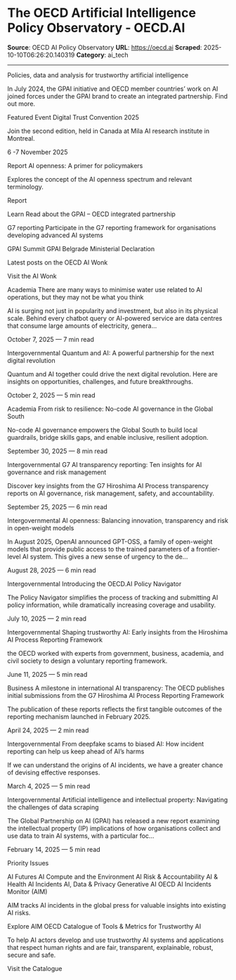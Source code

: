 # The OECD Artificial Intelligence Policy Observatory - OECD.AI

**Source**: OECD AI Policy Observatory
**URL**: https://oecd.ai
**Scraped**: 2025-10-10T06:26:20.140319
**Category**: ai_tech

---

Policies, data and analysis for trustworthy artificial intelligence

In July 2024, the GPAI initiative and OECD member countries’ work on AI joined forces under the GPAI brand to create an integrated partnership. Find out more.

Featured
Event
Digital Trust Convention 2025

Join the second edition, held in Canada at Mila AI research institute in Montreal.

6 -7 November 2025

Report
AI openness: A primer for policymakers

Explores the concept of the AI openness spectrum and relevant terminology.

Report

Learn
Read about the GPAI – OECD integrated partnership

G7 reporting
Participate in the G7 reporting framework for organisations developing advanced AI systems

GPAI Summit
GPAI Belgrade Ministerial Declaration

Latest posts on the OECD AI Wonk

Visit the AI Wonk

Academia
There are many ways to minimise water use related to AI operations, but they may not be what you think

AI is surging not just in popularity and investment, but also in its physical scale. Behind every chatbot query or AI-powered service are data centres that consume large amounts of electricity, genera...

October 7, 2025 — 7 min read

Intergovernmental
Quantum and AI: A powerful partnership for the next digital revolution

Quantum and AI together could drive the next digital revolution. Here are insights on opportunities, challenges, and future breakthroughs.

October 2, 2025 — 5 min read

Academia
From risk to resilience: No-code AI governance in the Global South

No-code AI governance empowers the Global South to build local guardrails, bridge skills gaps, and enable inclusive, resilient adoption.

September 30, 2025 — 8 min read

Intergovernmental
G7 AI transparency reporting: Ten insights for AI governance and risk management

Discover key insights from the G7 Hiroshima AI Process transparency reports on AI governance, risk management, safety, and accountability.

September 25, 2025 — 6 min read

Intergovernmental
AI openness: Balancing innovation, transparency and risk in open-weight models

In August 2025, OpenAI announced GPT-OSS, a family of open-weight models that provide public access to the trained parameters of a frontier-level AI system. This gives a new sense of urgency to the de...

August 28, 2025 — 6 min read

Intergovernmental
Introducing the OECD.AI Policy Navigator

The Policy Navigator simplifies the process of tracking and submitting AI policy information, while dramatically increasing coverage and usability.

July 10, 2025 — 2 min read

Intergovernmental
Shaping trustworthy AI: Early insights from the Hiroshima AI Process Reporting Framework

the OECD worked with experts from government, business, academia, and civil society to design a voluntary reporting framework.

June 11, 2025 — 5 min read

Business
A milestone in international AI transparency: The OECD publishes initial submissions from the G7 Hiroshima AI Process Reporting Framework

The publication of these reports reflects the first tangible outcomes of the reporting mechanism launched in February 2025.

April 24, 2025 — 2 min read

Intergovernmental
From deepfake scams to biased AI: How incident reporting can help us keep ahead of AI’s harms

If we can understand the origins of AI incidents, we have a greater chance of devising effective responses.

March 4, 2025 — 5 min read

Intergovernmental
Artificial intelligence and intellectual property: Navigating the challenges of data scraping

The Global Partnership on AI (GPAI) has released a new report examining the intellectual property (IP) implications of how organisations collect and use data to train AI systems, with a particular foc...

February 14, 2025 — 5 min read

Priority Issues

AI Futures
AI Compute and the Environment
AI Risk & Accountability
AI & Health
AI Incidents
AI, Data & Privacy
Generative AI
OECD AI Incidents Monitor (AIM)

AIM tracks AI incidents in the global press for valuable insights into existing AI risks.

Explore AIM
OECD Catalogue of Tools & Metrics for Trustworthy AI

To help AI actors develop and use trustworthy AI systems and applications that respect human rights and are fair, transparent, explainable, robust, secure and safe.

Visit the Catalogue
